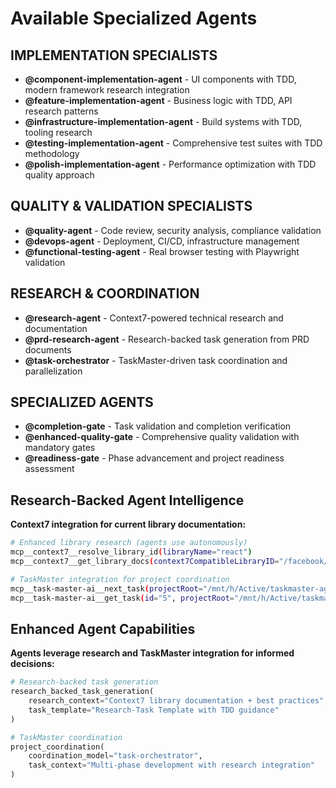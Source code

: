 # Available Specialized Agents

## IMPLEMENTATION SPECIALISTS

- **@component-implementation-agent** - UI components with TDD, modern framework research integration
- **@feature-implementation-agent** - Business logic with TDD, API research patterns
- **@infrastructure-implementation-agent** - Build systems with TDD, tooling research
- **@testing-implementation-agent** - Comprehensive test suites with TDD methodology
- **@polish-implementation-agent** - Performance optimization with TDD quality approach

## QUALITY & VALIDATION SPECIALISTS

- **@quality-agent** - Code review, security analysis, compliance validation
- **@devops-agent** - Deployment, CI/CD, infrastructure management
- **@functional-testing-agent** - Real browser testing with Playwright validation

## RESEARCH & COORDINATION

- **@research-agent** - Context7-powered technical research and documentation
- **@prd-research-agent** - Research-backed task generation from PRD documents
- **@task-orchestrator** - TaskMaster-driven task coordination and parallelization

## SPECIALIZED AGENTS

- **@completion-gate** - Task validation and completion verification
- **@enhanced-quality-gate** - Comprehensive quality validation with mandatory gates
- **@readiness-gate** - Phase advancement and project readiness assessment

## Research-Backed Agent Intelligence

**Context7 integration for current library documentation:**

```bash
# Enhanced library research (agents use autonomously)
mcp__context7__resolve_library_id(libraryName="react")
mcp__context7__get_library_docs(context7CompatibleLibraryID="/facebook/react", topic="hooks")

# TaskMaster integration for project coordination
mcp__task-master-ai__next_task(projectRoot="/mnt/h/Active/taskmaster-agent-claude-code")
mcp__task-master-ai__get_task(id="5", projectRoot="/mnt/h/Active/taskmaster-agent-claude-code")
```

## Enhanced Agent Capabilities

**Agents leverage research and TaskMaster integration for informed decisions:**

```python
# Research-backed task generation
research_backed_task_generation(
    research_context="Context7 library documentation + best practices",
    task_template="Research-Task Template with TDD guidance"
)

# TaskMaster coordination
project_coordination(
    coordination_model="task-orchestrator",
    task_context="Multi-phase development with research integration"
)
```
